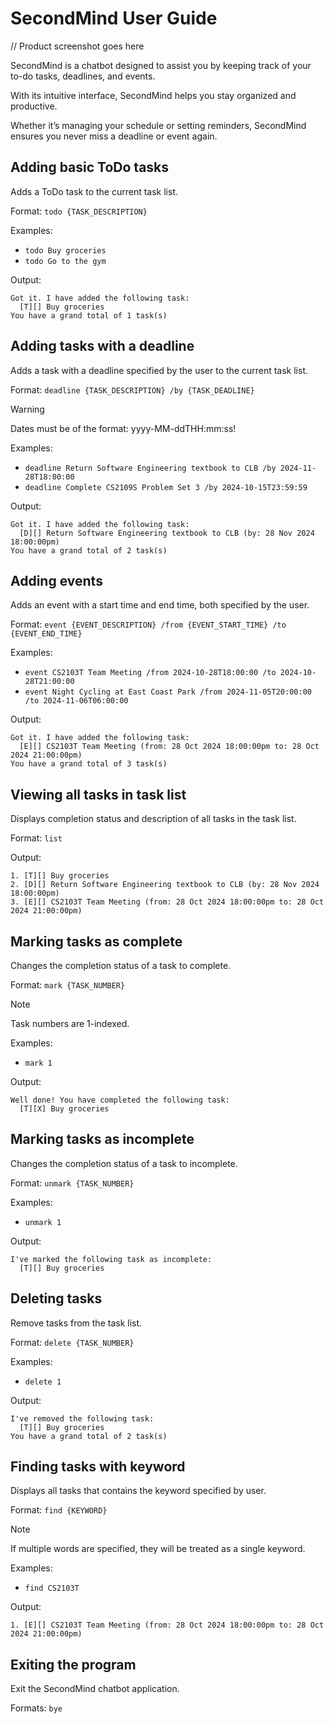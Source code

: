 # SecondMind User Guide
// Product screenshot goes here

SecondMind is a chatbot designed to assist you by keeping track of your to-do tasks, deadlines, and events. 

With its intuitive interface, SecondMind helps you stay organized and productive. 

Whether it’s managing your schedule or setting reminders, SecondMind ensures you never miss a deadline or event again.

## Adding basic ToDo tasks

Adds a ToDo task to the current task list.

Format: `todo {TASK_DESCRIPTION}`

Examples: 
- `todo Buy groceries`
- `todo Go to the gym`

Output:
```
Got it. I have added the following task:
  [T][] Buy groceries
You have a grand total of 1 task(s)
```

## Adding tasks with a deadline

Adds a task with a deadline specified by the user to the current task list.

Format: `deadline {TASK_DESCRIPTION} /by {TASK_DEADLINE}`
> [!WARNING]
> Dates must be of the format: yyyy-MM-ddTHH:mm:ss!

Examples:
- `deadline Return Software Engineering textbook to CLB /by 2024-11-28T18:00:00`
- `deadline Complete CS2109S Problem Set 3 /by 2024-10-15T23:59:59`

Output:
```
Got it. I have added the following task:
  [D][] Return Software Engineering textbook to CLB (by: 28 Nov 2024 18:00:00pm)
You have a grand total of 2 task(s)
```

## Adding events

Adds an event with a start time and end time, both specified by the user.

Format: `event {EVENT_DESCRIPTION} /from {EVENT_START_TIME} /to {EVENT_END_TIME}`

Examples:
- `event CS2103T Team Meeting /from 2024-10-28T18:00:00 /to 2024-10-28T21:00:00`
- `event Night Cycling at East Coast Park /from 2024-11-05T20:00:00 /to 2024-11-06T06:00:00`

Output:
```
Got it. I have added the following task:
  [E][] CS2103T Team Meeting (from: 28 Oct 2024 18:00:00pm to: 28 Oct 2024 21:00:00pm)
You have a grand total of 3 task(s)
```

## Viewing all tasks in task list

Displays completion status and description of all tasks in the task list.

Format: `list`

Output:
```
1. [T][] Buy groceries
2. [D][] Return Software Engineering textbook to CLB (by: 28 Nov 2024 18:00:00pm)
3. [E][] CS2103T Team Meeting (from: 28 Oct 2024 18:00:00pm to: 28 Oct 2024 21:00:00pm)
```

## Marking tasks as complete

Changes the completion status of a task to complete.

Format: `mark {TASK_NUMBER}`
> [!Note]
> Task numbers are 1-indexed.

Examples:
- `mark 1`

Output:
```
Well done! You have completed the following task:
  [T][X] Buy groceries
```

## Marking tasks as incomplete

Changes the completion status of a task to incomplete.

Format: `unmark {TASK_NUMBER}`

Examples:
- `unmark 1`

Output:
```
I've marked the following task as incomplete:
  [T][] Buy groceries
```

## Deleting tasks

Remove tasks from the task list.

Format: `delete {TASK_NUMBER}`

Examples:
- `delete 1`

Output:
```
I've removed the following task:
  [T][] Buy groceries
You have a grand total of 2 task(s)
```

## Finding tasks with keyword

Displays all tasks that contains the keyword specified by user.

Format: `find {KEYWORD}`
> [!Note]
> If multiple words are specified, they will be treated as a single keyword.

Examples:
- `find CS2103T`

Output:
```
1. [E][] CS2103T Team Meeting (from: 28 Oct 2024 18:00:00pm to: 28 Oct 2024 21:00:00pm)
```

## Exiting the program

Exit the SecondMind chatbot application.

Formats: `bye`
